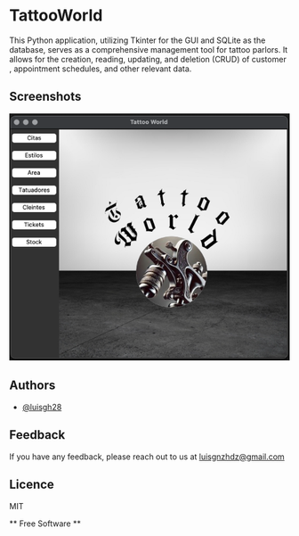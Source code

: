 # TattooWorld

This Python application, utilizing Tkinter for the GUI and SQLite as the database, serves as a comprehensive management tool for tattoo parlors. It allows for the creation, reading, updating, and deletion (CRUD) of customer , appointment schedules, and other relevant data.

## Screenshots 
![App Screenshot](tattooWorlds.png)

## Authors

- [@luisgh28](https://github.com/LuisGH28)


## Feedback

If you have any feedback, please reach out to us at luisgnzhdz@gmail.com

## Licence 

MIT 

** Free Software **